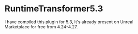# RuntimeTransformer5.3
I have compiled this plugin for 5.3, It's already present on Unreal Marketplace for free from 4.24-4.27.
